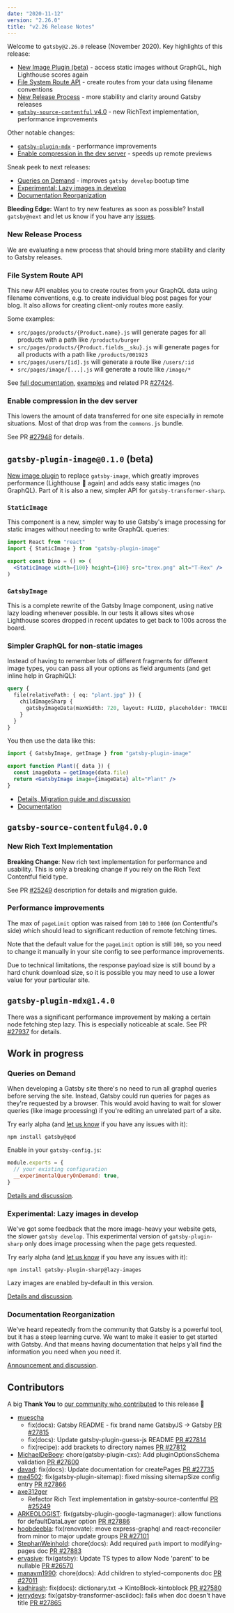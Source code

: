 ```yaml
---
date: "2020-11-12"
version: "2.26.0"
title: "v2.26 Release Notes"
---
```


Welcome to `gatsby@2.26.0` release (November 2020).
Key highlights of this release:

- [New Image Plugin (beta)](#gatsby-plugin-image010-beta) - access static images without GraphQL, high Lighthouse scores again
- [File System Route API](#file-system-route-api) - create routes from your data using filename conventions
- [New Release Process](#new-release-process) - more stability and clarity around Gatsby releases
- [`gatsby-source-contentful` v4.0](#gatsby-source-contentful400) - new RichText implementation, performance improvements

Other notable changes:

- [`gatsby-plugin-mdx`](#gatsby-plugin-mdx140) - performance improvements
- [Enable compression in the dev server](#enable-compression-in-the-dev-server) - speeds up remote previews

Sneak peek to next releases:

- [Queries on Demand](#queries-on-demand) - improves `gatsby develop` bootup time
- [Experimental: Lazy images in develop](#experimental-lazy-images-in-develop)
- [Documentation Reorganization](#documentation-reorganization)

**Bleeding Edge:** Want to try new features as soon as possible? Install `gatsby@next` and let us know
if you have any [issues](https://github.com/gatsbyjs/gatsby/issues).

### New Release Process

We are evaluating a new process that should bring more stability and clarity
to Gatsby releases.

### File System Route API

This new API enables you to create routes from your GraphQL data using filename conventions,
e.g. to create individual blog post pages for your blog. It also allows for creating client-only routes more easily.

Some examples:

- `src/pages/products/{Product.name}.js` will generate pages for all products with a path like `/products/burger`
- `src/pages/products/{Product.fields__sku}.js` will generate pages for all products with a path like `/products/001923`
- `src/pages/users/[id].js` will generate a route like `/users/:id`
- `src/pages/image/[...].js` will generate a route like `/image/*`

See [full documentation](/docs/reference/routing/file-system-route-api/),
[examples](https://github.com/gatsbyjs/gatsby/tree/master/examples/route-api)
and related PR [#27424](https://github.com/gatsbyjs/gatsby/pull/27424).

### Enable compression in the dev server

This lowers the amount of data transferred for one site especially in remote situations.
Most of that drop was from the `commons.js` bundle.

See PR [#27948](https://github.com/gatsbyjs/gatsby/pull/27948) for details.

## `gatsby-plugin-image@0.1.0` (beta)

[New image plugin](https://github.com/gatsbyjs/gatsby/tree/master/packages/gatsby-plugin-image) to replace `gatsby-image`, which greatly improves performance (Lighthouse 💯 again) and adds easy static images (no GraphQL). Part of it is also a new, simpler API for `gatsby-transformer-sharp`.

### `StaticImage`

This component is a new, simpler way to use Gatsby's image processing for static images without needing to write GraphQL queries:

```jsx
import React from "react"
import { StaticImage } from "gatsby-plugin-image"

export const Dino = () => (
  <StaticImage width={100} height={100} src="trex.png" alt="T-Rex" />
)
```

### `GatsbyImage`

This is a complete rewrite of the Gatsby Image component, using native lazy loading whenever possible.
In our tests it allows sites whose Lighthouse scores dropped in recent updates to get back to 100s across the board.

### Simpler GraphQL for non-static images

Instead of having to remember lots of different fragments for different image types,
you can pass all your options as field arguments (and get inline help in GraphiQL):

```graphql
query {
  file(relativePath: { eq: "plant.jpg" }) {
    childImageSharp {
      gatsbyImageData(maxWidth: 720, layout: FLUID, placeholder: TRACED_SVG)
    }
  }
}
```

You then use the data like this:

```jsx
import { GatsbyImage, getImage } from "gatsby-plugin-image"

export function Plant({ data }) {
  const imageData = getImage(data.file)
  return <GatsbyImage image={imageData} alt="Plant" />
}
```

- [Details, Migration guide and discussion](https://github.com/gatsbyjs/gatsby/discussions/27950)
- [Documentation](https://github.com/gatsbyjs/gatsby/tree/master/packages/gatsby-plugin-image)

## `gatsby-source-contentful@4.0.0`

### New Rich Text Implementation

**Breaking Change**: New rich text implementation for performance and usability. This is only a breaking change if you rely on the Rich Text Contentful field type.

See PR [#25249](https://github.com/gatsbyjs/gatsby/pull/25249) description for details and migration guide.

### Performance improvements

The max of `pageLimit` option was raised from `100` to `1000` (on Contentful's side) which should lead
to significant reduction of remote fetching times.

Note that the default value for the `pageLimit` option is still `100`, so you need to change
it manually in your site config to see performance improvements.

Due to technical limitations, the response payload size is still bound by a hard chunk download
size, so it is possible you may need to use a lower value for your particular site.

## `gatsby-plugin-mdx@1.4.0`

There was a significant performance improvement by making a certain node fetching step lazy.
This is especially noticeable at scale. See PR [#27937](https://github.com/gatsbyjs/gatsby/pull/27937) for details.

## Work in progress

### Queries on Demand

When developing a Gatsby site there's no need to run all graphql queries before serving the site.
Instead, Gatsby could run queries for pages as they're requested by a browser.
This would avoid having to wait for slower queries (like image processing) if you're editing an unrelated part of a site.

Try early alpha (and [let us know](https://github.com/gatsbyjs/gatsby/discussions/27620) if you have any issues with it):

```shell
npm install gatsby@qod
```

Enable in your `gatsby-config.js`:

```js
module.exports = {
  // your existing configuration
  __experimentalQueryOnDemand: true,
}
```

[Details and discussion](https://github.com/gatsbyjs/gatsby/discussions/27620).

### Experimental: Lazy images in develop

We've got some feedback that the more image-heavy your website gets, the slower `gatsby develop`.
This experimental version of `gatsby-plugin-sharp` only does image processing when the page gets requested.

Try early alpha (and [let us know](https://github.com/gatsbyjs/gatsby/discussions/27603) if you have any issues with it):

```shell
npm install gatsby-plugin-sharp@lazy-images
```

Lazy images are enabled by-default in this version.

[Details and discussion](https://github.com/gatsbyjs/gatsby/discussions/27603).

### Documentation Reorganization

We’ve heard repeatedly from the community that Gatsby is a powerful tool,
but it has a steep learning curve. We want to make it easier to get started with Gatsby.
And that means having documentation that helps y’all find the information you need when you need it.

[Announcement and discussion](https://github.com/gatsbyjs/gatsby/discussions/27856).

## Contributors

A big **Thank You** to [our community who contributed](https://github.com/gatsbyjs/gatsby/compare/gatsby@2.26.0-next.0...gatsby@2.26.0) to this release 💜

- [muescha](https://github.com/muescha)
  - fix(docs): Gatsby README - fix brand name GatsbyJS -> Gatsby [PR #27815](https://github.com/gatsbyjs/gatsby/pull/27815)
  - fix(docs): Update gatsby-plugin-guess-js README [PR #27814](https://github.com/gatsbyjs/gatsby/pull/27814)
  - fix(recipe): add brackets to directory names [PR #27812](https://github.com/gatsbyjs/gatsby/pull/27812)
- [MichaelDeBoey](https://github.com/MichaelDeBoey): chore(gatsby-plugin-cxs): Add pluginOptionsSchema validation [PR #27600](https://github.com/gatsbyjs/gatsby/pull/27600)
- [davad](https://github.com/davad): fix(docs): Update documentation for createPages [PR #27735](https://github.com/gatsbyjs/gatsby/pull/27735)
- [me4502](https://github.com/me4502): fix(gatsby-plugin-sitemap): fixed missing sitemapSize config entry [PR #27866](https://github.com/gatsbyjs/gatsby/pull/27866)
- [axe312ger](https://github.com/axe312ger)
  - Refactor Rich Text implementation in gatsby-source-contentful [PR #25249](https://github.com/gatsbyjs/gatsby/pull/25249)
- [ARKEOLOGIST](https://github.com/ARKEOLOGIST): fix(gatsby-plugin-google-tagmanager): allow functions for defaultDataLayer option [PR #27886](https://github.com/gatsbyjs/gatsby/pull/27886)
- [hoobdeebla](https://github.com/hoobdeebla): fix(renovate): move express-graphql and react-reconciler from minor to major update groups [PR #27101](https://github.com/gatsbyjs/gatsby/pull/27101)
- [StephanWeinhold](https://github.com/StephanWeinhold): chore(docs): Add required `path` import to modifying-pages doc [PR #27883](https://github.com/gatsbyjs/gatsby/pull/27883)
- [ervasive](https://github.com/ervasive): fix(gatsby): Update TS types to allow Node 'parent' to be nullable [PR #26570](https://github.com/gatsbyjs/gatsby/pull/26570)
- [manavm1990](https://github.com/manavm1990): chore(docs): Add children to styled-components doc [PR #27011](https://github.com/gatsbyjs/gatsby/pull/27011)
- [kadhirash](https://github.com/kadhirash): fix(docs): dictionary.txt -> KintoBlock-kintoblock [PR #27580](https://github.com/gatsbyjs/gatsby/pull/27580)
- [jerrydevs](https://github.com/jerrydevs): fix(gatsby-transformer-asciidoc): fails when doc doesn't have title [PR #27865](https://github.com/gatsbyjs/gatsby/pull/27865)
